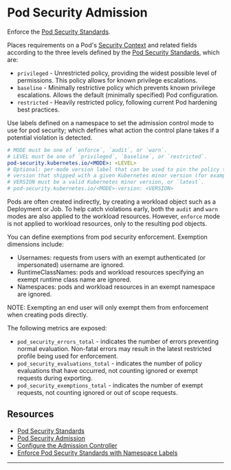 # Pod Security Admission

Enforce the [Pod Security Standards].

Places requirements on a Pod's [Security Context] and related fields according
to the three levels defined by the [Pod Security Standards], which are:
* `privileged` - Unrestricted policy, providing the widest possible level of
  permissions. This policy allows for known privilege escalations.
* `baseline` - Minimally restrictive policy which prevents known privilege
  escalations. Allows the default (minimally specified) Pod configuration.
* `restricted` - Heavily restricted policy, following current Pod hardening
  best practices.

Use labels defined on a namespace to set the admission control mode to use for
pod security; which defines what action the control plane takes if a potential
violation is detected.
```yaml
# MODE must be one of `enforce`, `audit`, or `warn`.
# LEVEL must be one of `privileged`, `baseline`, or `restricted`.
pod-security.kubernetes.io/<MODE>: <LEVEL>
# Optional: per-mode version label that can be used to pin the policy to the
# version that shipped with a given Kubernetes minor version (for example v1.33).
# VERSION must be a valid Kubernetes minor version, or `latest`.
# pod-security.kubernetes.io/<MODE>-version: <VERSION>
```

Pods are often created indirectly, by creating a workload object such as a
Deployment or Job.
To help catch violations early, both the `audit` and `warn` modes are also
applied to the workload resources. However, `enforce` mode is not applied to
workload resources, only to the resulting pod objects.

You can define exemptions from pod security enforcement. Exemption dimensions
include:
* Usernames: requests from users with an exempt authenticated (or impersonated)
  username are ignored.
* RuntimeClassNames: pods and workload resources specifying an exempt runtime
  class name are ignored.
* Namespaces: pods and workload resources in an exempt namespace are ignored.

NOTE: Exempting an end user will only exempt them from enforcement when creating
pods directly.

The following metrics are exposed:

* `pod_security_errors_total` - indicates the number of errors preventing
  normal evaluation. Non-fatal errors may result in the latest restricted
  profile being used for enforcement.
* `pod_security_evaluations_total` - indicates the number of policy evaluations
  that have occurred, not counting ignored or exempt requests during exporting.
* `pod_security_exemptions_total` - indicates the number of exempt requests,
  not counting ignored or out of scope requests.

## Resources

* [Pod Security Standards]
* [Pod Security Admission]
* [Configure the Admission Controller]
* [Enforce Pod Security Standards with Namespace Labels]

---

[Pod Security Standards]: https://kubernetes.io/docs/concepts/security/pod-security-standards/
[Pod Security Admission]: https://kubernetes.io/docs/concepts/security/pod-security-admission/
[Security Context]: https://kubernetes.io/docs/tasks/configure-pod-container/security-context/
[Configure the Admission Controller]: https://kubernetes.io/docs/tasks/configure-pod-container/enforce-standards-admission-controller/#configure-the-admission-controller
[Enforce Pod Security Standards with Namespace Labels]: https://kubernetes.io/docs/tasks/configure-pod-container/enforce-standards-namespace-labels/
